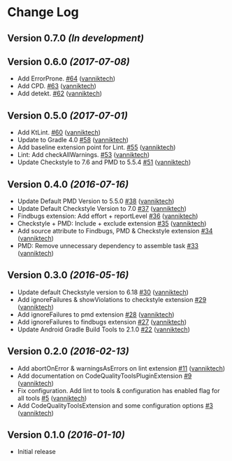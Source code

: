 # Change Log

Version 0.7.0 *(In development)*
--------------------------------

Version 0.6.0 *(2017-07-08)*
----------------------------

- Add ErrorProne. [\#64](https://github.com/vanniktech/gradle-code-quality-tools-plugin/pull/64) ([vanniktech](https://github.com/vanniktech))
- Add CPD. [\#63](https://github.com/vanniktech/gradle-code-quality-tools-plugin/pull/63) ([vanniktech](https://github.com/vanniktech))
- Add detekt. [\#62](https://github.com/vanniktech/gradle-code-quality-tools-plugin/pull/62) ([vanniktech](https://github.com/vanniktech))

Version 0.5.0 *(2017-07-01)*
----------------------------

- Add KtLint. [\#60](https://github.com/vanniktech/gradle-code-quality-tools-plugin/pull/60) ([vanniktech](https://github.com/vanniktech))
- Update to Gradle 4.0 [\#58](https://github.com/vanniktech/gradle-code-quality-tools-plugin/pull/58) ([vanniktech](https://github.com/vanniktech))
- Add baseline extension point for Lint. [\#55](https://github.com/vanniktech/gradle-code-quality-tools-plugin/pull/55) ([vanniktech](https://github.com/vanniktech))
- Lint: Add checkAllWarnings. [\#53](https://github.com/vanniktech/gradle-code-quality-tools-plugin/pull/53) ([vanniktech](https://github.com/vanniktech))
- Update Checkstyle to 7.6 and PMD to 5.5.4 [\#51](https://github.com/vanniktech/gradle-code-quality-tools-plugin/pull/51) ([vanniktech](https://github.com/vanniktech))

Version 0.4.0 *(2016-07-16)*
----------------------------

- Update Default PMD Version to 5.5.0 [\#38](https://github.com/vanniktech/gradle-code-quality-tools-plugin/pull/38) ([vanniktech](https://github.com/vanniktech))
- Update Default Checkstyle Version to 7.0 [\#37](https://github.com/vanniktech/gradle-code-quality-tools-plugin/pull/37) ([vanniktech](https://github.com/vanniktech))
- Findbugs extension: Add effort + reportLevel [\#36](https://github.com/vanniktech/gradle-code-quality-tools-plugin/pull/36) ([vanniktech](https://github.com/vanniktech))
- Checkstyle + PMD: Include + exclude extension [\#35](https://github.com/vanniktech/gradle-code-quality-tools-plugin/pull/35) ([vanniktech](https://github.com/vanniktech))
- Add source attribute to Findbugs, PMD & Checkstyle extension [\#34](https://github.com/vanniktech/gradle-code-quality-tools-plugin/pull/34) ([vanniktech](https://github.com/vanniktech))
- PMD: Remove unnecessary dependency to assemble task [\#33](https://github.com/vanniktech/gradle-code-quality-tools-plugin/pull/33) ([vanniktech](https://github.com/vanniktech))

Version 0.3.0 *(2016-05-16)*
----------------------------

- Update default Checkstyle version to 6.18 [\#30](https://github.com/vanniktech/gradle-code-quality-tools-plugin/pull/30) ([vanniktech](https://github.com/vanniktech))
- Add ignoreFailures & showViolations to checkstyle extension [\#29](https://github.com/vanniktech/gradle-code-quality-tools-plugin/pull/29) ([vanniktech](https://github.com/vanniktech))
- Add ignoreFailures to pmd extension [\#28](https://github.com/vanniktech/gradle-code-quality-tools-plugin/pull/28) ([vanniktech](https://github.com/vanniktech))
- Add ignoreFailures to findbugs extension [\#27](https://github.com/vanniktech/gradle-code-quality-tools-plugin/pull/27) ([vanniktech](https://github.com/vanniktech))
- Update Android Gradle Build Tools to 2.1.0 [\#22](https://github.com/vanniktech/gradle-code-quality-tools-plugin/pull/22) ([vanniktech](https://github.com/vanniktech))

Version 0.2.0 *(2016-02-13)*
----------------------------

- Add abortOnError & warningsAsErrors on lint extension [\#11](https://github.com/vanniktech/gradle-code-quality-tools-plugin/pull/11) ([vanniktech](https://github.com/vanniktech))
- Add documentation on CodeQualityToolsPluginExtension [\#9](https://github.com/vanniktech/gradle-code-quality-tools-plugin/pull/9) ([vanniktech](https://github.com/vanniktech))
- Fix configuration. Add lint to tools & configuration has enabled flag for all tools [\#5](https://github.com/vanniktech/gradle-code-quality-tools-plugin/pull/5) ([vanniktech](https://github.com/vanniktech))
- Add CodeQualityToolsExtension and some configuration options [\#3](https://github.com/vanniktech/gradle-code-quality-tools-plugin/pull/3) ([vanniktech](https://github.com/vanniktech))

Version 0.1.0 *(2016-01-10)*
----------------------------

- Initial release